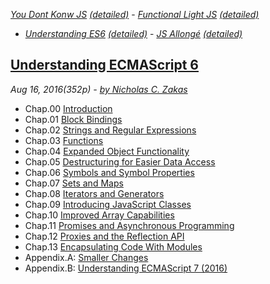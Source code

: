 [*You Dont Konw JS*](https://github.com/kiyounglee/You-Dont-Know-JS/blob/master/toc.md#you-dont-konw-js-detailed----functional-light-javascript-detailed----javascript-allong%C3%A9-detailed) [*(detailed)*](https://github.com/kiyounglee/You-Dont-Know-JS/blob/master/tocd.md#you-dont-konw-js-detailed----functional-light-javascript-detailed----javascript-allong%C3%A9-detailed) - [*Functional Light JS*](https://github.com/kiyounglee/Functional-Light-JS/blob/master/manuscript/toc.md#you-dont-konw-js-detailed----functional-light-javascript-detailed----javascript-allong%C3%A9-detailed) [*(detailed)*](https://github.com/kiyounglee/Functional-Light-JS/blob/master/manuscript/tocd.md#you-dont-konw-js-detailed----functional-light-javascript-detailed----javascript-allong%C3%A9-detailed)
 - [*Understanding ES6*]() [*(detailed)*]() - [*JS Allongé*](https://github.com/kiyounglee/javascript-allonge-six/blob/master/myAllonge/markdown/toc.md#you-dont-konw-js-detailed----functional-light-javascript-detailed----javascript-allong%C3%A9-detailed) [*(detailed)*](https://github.com/kiyounglee/javascript-allonge-six/blob/master/myAllonge/markdown/tocd.md#you-dont-konw-js-detailed----functional-light-javascript-detailed----javascript-allong%C3%A9-detailed) 

## [Understanding ECMAScript 6](https://github.com/nzakas/understandinges6)
*Aug 16, 2016(352p) - [by Nicholas C. Zakas](https://github.com/nzakas)*
* Chap.00 [Introduction](00-Introduction.md) 
* Chap.01 [Block Bindings](01-Block-Bindings.md) 
* Chap.02 [Strings and Regular Expressions](02-Strings-and-Regular-Expressions.md) 
* Chap.03 [Functions](03-Functions.md) 
* Chap.04 [Expanded Object Functionality](04-Objects.md) 
* Chap.05 [Destructuring for Easier Data Access](05-Destructuring.md) 
* Chap.06 [Symbols and Symbol Properties](06-Symbols.md) 
* Chap.07 [Sets and Maps](07-Sets-And-Maps.md) 
* Chap.08 [Iterators and Generators](08-Iterators-And-Generators.md) 
* Chap.09 [Introducing JavaScript Classes](09-Classes.md) 
* Chap.10 [Improved Array Capabilities](10-Arrays.md) 
* Chap.11 [Promises and Asynchronous Programming](11-Promises.md) 
* Chap.12 [Proxies and the Reflection API](12-Proxies-and-Reflection.md) 
* Chap.13 [Encapsulating Code With Modules](13-Modules.md) 
* Appendix.A: [Smaller Changes](A-Other-Changes.md) 
* Appendix.B: [Understanding ECMAScript 7 (2016)](B-ECMAScript-7.md) 
